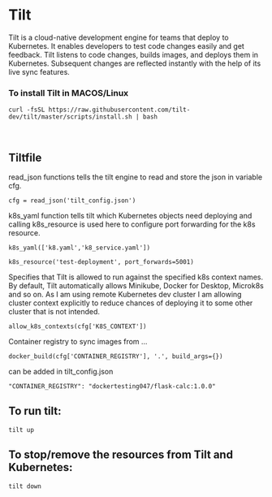 # Tilt 

Tilt is a cloud-native development engine for teams that deploy to Kubernetes. It enables developers to test code changes easily and get feedback. Tilt listens to code changes, builds images, and deploys them in Kubernetes. Subsequent changes are reflected instantly with the help of its live sync features. 

### To install Tilt in MACOS/Linux

```
curl -fsSL https://raw.githubusercontent.com/tilt-dev/tilt/master/scripts/install.sh | bash
```

&nbsp;

## Tiltfile

read_json functions tells the tilt engine to read and store the json in variable cfg.
```
cfg = read_json('tilt_config.json')
```
k8s_yaml function tells tilt which Kubernetes objects need deploying and calling k8s_resource is used here to configure port forwarding for the k8s resource.
```
k8s_yaml(['k8.yaml','k8_service.yaml'])
```
```
k8s_resource('test-deployment', port_forwards=5001)
```
Specifies that Tilt is allowed to run against the specified k8s context names. By default, Tilt automatically allows Minikube, Docker for Desktop, Microk8s and so on. As I am using remote Kubernetes dev cluster I am allowing cluster context explicitly to reduce chances of deploying it to some other cluster that is not intended.
```
allow_k8s_contexts(cfg['K8S_CONTEXT'])
```

Container registry to sync images from ...
```
docker_build(cfg['CONTAINER_REGISTRY'], '.', build_args={})
```
can be added in tilt_config.json 
```
"CONTAINER_REGISTRY": "dockertesting047/flask-calc:1.0.0"
```

## To run tilt:

``` 
tilt up
```

## To stop/remove the resources from Tilt and Kubernetes:

```
tilt down
```
